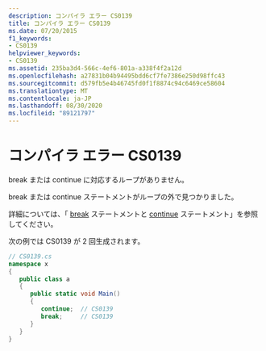```yaml
---
description: コンパイラ エラー CS0139
title: コンパイラ エラー CS0139
ms.date: 07/20/2015
f1_keywords:
- CS0139
helpviewer_keywords:
- CS0139
ms.assetid: 235ba3d4-566c-4ef6-801a-a338f4f2a12d
ms.openlocfilehash: a27831b04b94495bdd6cf7fe7386e250d98ffc43
ms.sourcegitcommit: d579fb5e4b46745fd0f1f8874c94c6469ce58604
ms.translationtype: MT
ms.contentlocale: ja-JP
ms.lasthandoff: 08/30/2020
ms.locfileid: "89121797"
---
```

# <a name="compiler-error-cs0139"></a>コンパイラ エラー CS0139
break または continue に対応するループがありません。  
  
 break または continue ステートメントがループの外で見つかりました。  
  
 詳細については、「 [break](../language-reference/keywords/break.md) ステートメントと [continue](../language-reference/keywords/continue.md) ステートメント」を参照してください。
  
 次の例では CS0139 が 2 回生成されます。  
  
```csharp  
// CS0139.cs  
namespace x  
{  
   public class a  
   {  
      public static void Main()  
      {  
         continue;  // CS0139  
         break;     // CS0139  
      }  
   }  
}  
```
